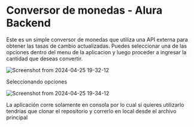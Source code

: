 # Conversor de monedas - Alura Backend

<p>Este es un simple conversor de monedas que utiliza una API externa para obtener las tasas de cambio actualizadas. Puedes seleccionar una de las opciones dentro del menu de la aplicacion y luego proceder a ingresar la cantidad que deseas convertir.</p>


![Screenshot from 2024-04-25 19-32-12](https://github.com/misafxd/Conversor_Alura/assets/16076390/f09a6cd9-1a2f-417c-b65a-c4d62fd9e0ce)

Seleccionando opciones

![Screenshot from 2024-04-25 19-34-12](https://github.com/misafxd/Conversor_Alura/assets/16076390/38585f86-8183-4650-9636-fef9a09d8df4)


<p>La aplicación corre solamente en consola por lo cual si quieres utilizarlo tendrias que clonar el repositorio y correrlo en local desde el archivo principal</p>
